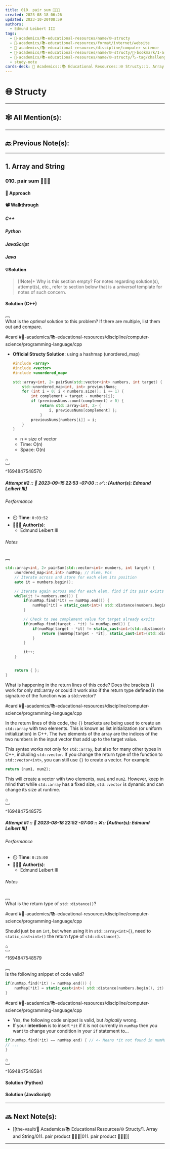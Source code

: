 ```yaml
---
title: 010. pair sum 👨🏽‍💻
created: 2023-08-18 06:26
updated: 2023-10-20T08:59
authors:
  - Edmund Leibert III
tags:
  - 🔴-academics/📚-educational-resources/name/🌐-structy
  - 🔴-academics/📚-educational-resources/format/internet/website
  - 🔴-academics/📚-educational-resources/discipline/computer-science
  - 🔴-academics/📚-educational-resources/name/🌐-structy/🔖-bookmark/1-array-and-string/010-pair-sum-🧑🏽‍💻
  - 🔴-academics/📚-educational-resources/name/🌐-structy/🏷️-tag/challenge
  - study-note
cards-deck: 🔴 Academics::📚 Educational Resources::🌐 Structy::1. Array and String::010. pair sum 🧑🏽‍💻
---
```


#  🌐 Structy

---

## 🕸️ All Mention(s): 

---

## 🔙 Previous Note(s):

---

## 1. Array and String

### **010. pair sum 👨🏽‍💻**

#### 🧭 Approach

#### 📽️ Walkthrough

##### C++

##### Python

##### JavaScript

##### Java

#### 💡Solution

> [!Note]+ Why is this section empty?
> For notes regarding solution(s), attempt(s), etc., refer to section below that is a _universal_ template for notes of such concern.


#### Solution (C++)

﹇<br>
What is the _optimal_ solution to this problem? If there are multiple, list them out and compare.

#card  #🔴-academics/📚-educational-resources/discipline/computer-science/programming-language/cpp

- **Official Structy Solution**: using a hashmap (unordered_map)

	```cpp
	#include <array> 
	#include <vector> 
	#include <unordered_map> 
	
	std::array<int, 2> pairSum(std::vector<int> numbers, int target) { 
		std::unordered_map<int, int> previousNums;
		for (int i = 0; i < numbers.size(); i += 1) {
			int complement = target - numbers[i];
			if (previousNums.count(complement) > 0) {
				return std::array<int, 2> {
					i, previousNums[complement] };
				}
			previousNums[numbers[i]] = i;
		}
	}
	```

	- n = size of vector
	- Time: O(n)
	- Space: O(n)

⌂
<br>﹈<br>^1694847548570



##### Attempt #2 :: 📆 2023-09-15 22:53 -07:00 :: ✅ :: \[Author(s): Edmund Leibert III\]

###### Performance

- ⏲️ **Time**: `0:03:52`
- 🧔🏽‍♂️ **Author(s)**:
	- Edmund Leibert III

###### Notes

﹇<br>
```cpp
std::array<int, 2> pairSum(std::vector<int> numbers, int target) {
    unordered_map<int,int> numMap; // Elem, Pos
    // Iterate across and store for each elem its position
    auto it = numbers.begin();

    // Iterate again across and for each elem, find if its pair exists
    while(it != numbers.end()) {
        if(numMap.find(*it) == numMap.end()) {
            numMap[*it] = static_cast<int>( std::distance(numbers.begin(), it) );
        }

        // Check to see complement value for target already exsits
        if(numMap.find(target - *it) != numMap.end()) {
            if(numMap[target - *it] != static_cast<int>(std::distance(numbers.begin(), it))) {
                return {numMap[target - *it], static_cast<int>(std::distance(numbers.begin(), it))};
            }
        }

        it++;
    }


    return { };
}
```

What is happening in the return lines of this code? Does the brackets {} work for only std::array or could it work also if the return type defined in the signature of the function was a std::vector?

#card  #🔴-academics/📚-educational-resources/discipline/computer-science/programming-language/cpp

In the return lines of this code, the `{}` brackets are being used to create an `std::array` with two elements. This is known as list initialization (or uniform initialization) in C++. The two elements of the array are the indices of the two numbers in the input vector that add up to the target value.

This syntax works not only for `std::array`, but also for many other types in C++, including `std::vector`. If you change the return type of the function to `std::vector<int>`, you can still use `{}` to create a vector. For example:

```cpp
return {num1, num2};
```

This will create a vector with two elements, `num1` and `num2`. However, keep in mind that while `std::array` has a fixed size, `std::vector` is dynamic and can change its size at runtime.

⌂
<br>﹈<br>^1694847548575




##### Attempt #1 :: 📆 2023-08-18 22:52 -07:00 :: ❌ :: \[Author(s): Edmund Leibert III\]

###### Performance

- ⏲️ **Time**: `0:25:00`
- 🧔🏽‍♂️ **Author(s)**:
	- Edmund Leibert III

###### Notes

﹇<br>
What is the return type of `std::distance()`? 

#card  #🔴-academics/📚-educational-resources/discipline/computer-science/programming-language/cpp

Should just be an `int`, but when using it in `std::array<int>{}`, need to `static_cast<int>()` the return type of `std::distance()`.

⌂
<br>﹈<br>^1694847548579



﹇<br>
Is the following snippet of code valid? 

```cpp
if(numMap.find(*it) != numMap.end()) {
	numMap[*it] = static_cast<int>( std::distance(numbers.begin(), it) );
}
```

#card  #🔴-academics/📚-educational-resources/discipline/computer-science/programming-language/cpp

- Yes, the following code snippet is valid, but *logically* wrong.
- If your **intention** is to insert `*it` if it is not currently in `numMap` then you want to change your condition in your `if` statement to…

```cpp
if(numMap.find(*it) == numMap.end) { // <- Means *it not found in numMap
// ...
}
```

⌂
<br>﹈<br>^1694847548584



#### Solution (Python)

#### Solution (JavaScript)

---

## 🔜 Next Note(s):
- [[the-vault/🔴 Academics/📚 Educational Resources/🌐 Structy/1. Array and String/011. pair product 👨🏽‍💻|011. pair product 👨🏽‍💻]]

---
